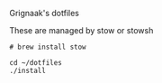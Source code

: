 Grignaak's dotfiles

These are managed by stow or stowsh

```
# brew install stow

cd ~/dotfiles
./install
```
